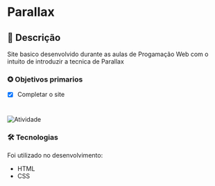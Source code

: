 # Parallax

##  📖 Descrição    
<p>Site basico desenvolvido durante as aulas de Progamação Web com o intuito de introduzir a tecnica de Parallax</p>

### ✪ Objetivos primarios

- [x] Completar o site

#
![Atividade](https://i.imgur.com/2cjuQGk.png)

### 🛠 Tecnologias

Foi utilizado no desenvolvimento:
- HTML
- CSS
